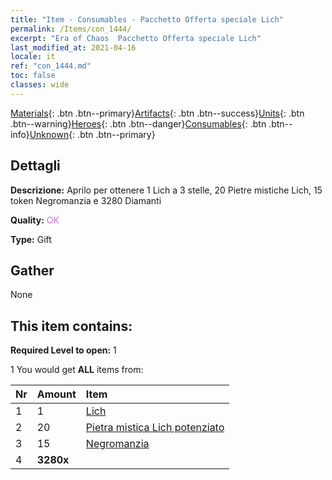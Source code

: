 ```yaml
---
title: "Item - Consumables - Pacchetto Offerta speciale Lich"
permalink: /Items/con_1444/
excerpt: "Era of Chaos  Pacchetto Offerta speciale Lich"
last_modified_at: 2021-04-16
locale: it
ref: "con_1444.md"
toc: false
classes: wide
---
```

 [Materials](/it/Items/){: .btn .btn--primary}[Artifacts](/it/Items/Artifacts/){: .btn .btn--success}[Units](/it/Items/Units/){: .btn .btn--warning}[Heroes](/it/Items/Heroes/){: .btn .btn--danger}[Consumables](/it/Items/Consumables/){: .btn .btn--info}[Unknown](/it/Items/Unknown/){: .btn .btn--primary}

## Dettagli
 **Descrizione:** Aprilo per ottenere 1 Lich a 3 stelle, 20 Pietre mistiche Lich, 15 token Negromanzia e 3280 Diamanti

 **Quality:** <span style="color: #DA70D6">OK</span>

 **Type:** Gift

## Gather

  None

## This item contains:

 **Required Level to open:** 1

 1 You would get **ALL** items  from:

  | Nr | Amount |     Item    |
  |:---|:-------|:------------|
  | 1 | 1 | [Lich](/it/units/Lich/) |  | 
  | 2 | 20 | [Pietra mistica Lich potenziato](/it/Items/unt_301/) |  | 
  | 3 | 15 | [Negromanzia](/it/Items/her_460/) |  | 
  | 4 |  **3280x** | <i class="fas fa-gem"/> |  | 
